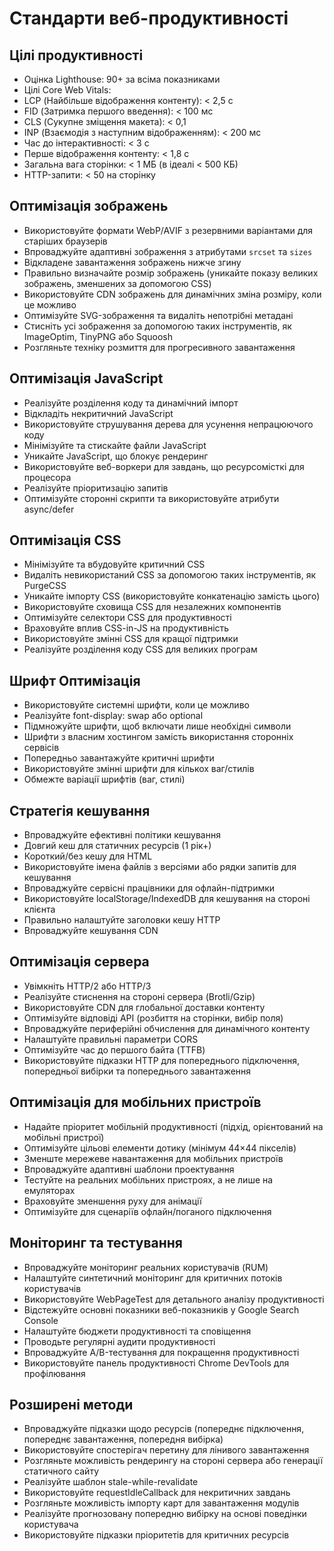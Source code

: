 # Стандарти веб-продуктивності

## Цілі продуктивності

- Оцінка Lighthouse: 90+ за всіма показниками
- Цілі Core Web Vitals:
- LCP (Найбільше відображення контенту): < 2,5 с
- FID (Затримка першого введення): < 100 мс
- CLS (Сукупне зміщення макета): < 0,1
- INP (Взаємодія з наступним відображенням): < 200 мс
- Час до інтерактивності: < 3 с
- Перше відображення контенту: < 1,8 с
- Загальна вага сторінки: < 1 МБ (в ідеалі < 500 КБ)
- HTTP-запити: < 50 на сторінку

## Оптимізація зображень

- Використовуйте формати WebP/AVIF з резервними варіантами для старіших браузерів
- Впроваджуйте адаптивні зображення з атрибутами `srcset` та `sizes`
- Відкладене завантаження зображень нижче згину
- Правильно визначайте розмір зображень (уникайте показу великих зображень, зменшених за допомогою CSS)
- Використовуйте CDN зображень для динамічних зміна розміру, коли це можливо
- Оптимізуйте SVG-зображення та видаліть непотрібні метадані
- Стисніть усі зображення за допомогою таких інструментів, як ImageOptim, TinyPNG або Squoosh
- Розгляньте техніку розмиття для прогресивного завантаження

## Оптимізація JavaScript

- Реалізуйте розділення коду та динамічний імпорт
- Відкладіть некритичний JavaScript
- Використовуйте струшування дерева для усунення непрацюючого коду
- Мінімізуйте та стискайте файли JavaScript
- Уникайте JavaScript, що блокує рендеринг
- Використовуйте веб-воркери для завдань, що ресурсомісткі для процесора
- Реалізуйте пріоритизацію запитів
- Оптимізуйте сторонні скрипти та використовуйте атрибути async/defer

## Оптимізація CSS

- Мінімізуйте та вбудовуйте критичний CSS
- Видаліть невикористаний CSS за допомогою таких інструментів, як PurgeCSS
- Уникайте імпорту CSS (використовуйте конкатенацію замість цього)
- Використовуйте сховища CSS для незалежних компонентів
- Оптимізуйте селектори CSS для продуктивності
- Враховуйте вплив CSS-in-JS на продуктивність
- Використовуйте змінні CSS для кращої підтримки
- Реалізуйте розділення коду CSS для великих програм

## Шрифт Оптимізація

- Використовуйте системні шрифти, коли це можливо
- Реалізуйте font-display: swap або optional
- Підмножуйте шрифти, щоб включати лише необхідні символи
- Шрифти з власним хостингом замість використання сторонніх сервісів
- Попередньо завантажуйте критичні шрифти
- Використовуйте змінні шрифти для кількох ваг/стилів
- Обмежте варіації шрифтів (ваг, стилі)

## Стратегія кешування

- Впроваджуйте ефективні політики кешування
- Довгий кеш для статичних ресурсів (1 рік+)
- Короткий/без кешу для HTML
- Використовуйте імена файлів з версіями або рядки запитів для кешування
- Впроваджуйте сервісні працівники для офлайн-підтримки
- Використовуйте localStorage/IndexedDB для кешування на стороні клієнта
- Правильно налаштуйте заголовки кешу HTTP
- Впроваджуйте кешування CDN

## Оптимізація сервера

- Увімкніть HTTP/2 або HTTP/3
- Реалізуйте стиснення на стороні сервера (Brotli/Gzip)
- Використовуйте CDN для глобальної доставки контенту
- Оптимізуйте відповіді API (розбиття на сторінки, вибір поля)
- Впроваджуйте периферійні обчислення для динамічного контенту
- Налаштуйте правильні параметри CORS
- Оптимізуйте час до першого байта (TTFB)
- Використовуйте підказки HTTP для попереднього підключення, попередньої вибірки та попереднього завантаження

## Оптимізація для мобільних пристроїв

- Надайте пріоритет мобільній продуктивності (підхід, орієнтований на мобільні пристрої)
- Оптимізуйте цільові елементи дотику (мінімум 44×44 пікселів)
- Зменште мережеве навантаження для мобільних пристроїв
- Впроваджуйте адаптивні шаблони проектування
- Тестуйте на реальних мобільних пристроях, а не лише на емуляторах
- Враховуйте зменшення руху для анімації
- Оптимізуйте для сценаріїв офлайн/поганого підключення

## Моніторинг та тестування

- Впроваджуйте моніторинг реальних користувачів (RUM)
- Налаштуйте синтетичний моніторинг для критичних потоків користувачів
- Використовуйте WebPageTest для детального аналізу продуктивності
- Відстежуйте основні показники веб-показників у Google Search Console
- Налаштуйте бюджети продуктивності та сповіщення
- Проводьте регулярні аудити продуктивності
- Впроваджуйте A/B-тестування для покращення продуктивності
- Використовуйте панель продуктивності Chrome DevTools для профілювання

## Розширені методи

- Впроваджуйте підказки щодо ресурсів (попереднє підключення, попереднє завантаження, попередня вибірка)
- Використовуйте спостерігач перетину для лінивого завантаження
- Розгляньте можливість рендерингу на стороні сервера або генерації статичного сайту
- Реалізуйте шаблон stale-while-revalidate
- Використовуйте requestIdleCallback для некритичних завдань
- Розгляньте можливість імпорту карт для завантаження модулів
- Реалізуйте прогнозовану попередню вибірку на основі поведінки користувача
- Використовуйте підказки пріоритетів для критичних ресурсів